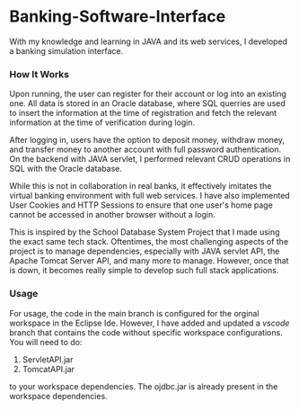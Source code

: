 # Banking-Software-Interface
With my knowledge and learning in JAVA and its web services, I developed a banking simulation interface.

### How It Works
Upon running, the user can register for their account or log into an existing one. 
All data is stored in an Oracle database, where SQL querries are used to insert the information at the time of registration and fetch the relevant information at the time of verification during login.

After logging in, users have the option to deposit money, withdraw money, and transfer money to another account with full password authentication. On the backend with JAVA servlet, I performed relevant CRUD operations in SQL with the Oracle database.

While this is not in collaboration in real banks, it effectively imitates the virtual banking environment with full web services. I have also implemented User Cookies and HTTP Sessions to ensure that one user's home page cannot be accessed in another browser without a login.

This is inspired by the School Database System Project that I made using the exact same tech stack.
Oftentimes, the most challenging aspects of the project is to manage dependencies, especially with JAVA servlet API, the Apache Tomcat Server API, and many more to manage. However, once that is down, it becomes really simple to develop such full stack applications.


### Usage
For usage, the code in the main branch is configured for the orginal workspace in the Eclipse Ide.
However, I have added and updated a <em>vscode</em> branch that contains the code without specific workspace configurations.
You will need to do:
<ol>
  <li>ServletAPI.jar</li>
  <li>TomcatAPI.jar</li>
</ol>

to your workspace dependencies. The ojdbc.jar is already present in the workspace dependencies.
